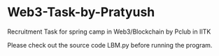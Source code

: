 # Web3-Task-by-Pratyush
Recruitment Task for spring camp in Web3/Blockchain by Pclub in IITK

Please check out the source code LBM.py before running the program.
